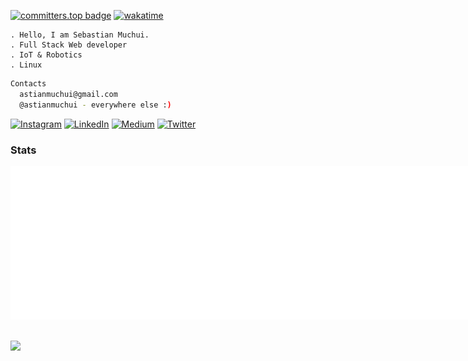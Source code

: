 
[![committers.top badge](https://user-badge.committers.top/kenya_private/astianmuchui.svg)](https://user-badge.committers.top/kenya_private/astianmuchui)
[![wakatime](https://wakatime.com/badge/user/5a50e193-2e98-47bd-9b67-0952bed984cf.svg)](https://wakatime.com/@5a50e193-2e98-47bd-9b67-0952bed984cf)

```shell
. Hello, I am Sebastian Muchui.
. Full Stack Web developer
. IoT & Robotics
. Linux
```

```sh
Contacts
  astianmuchui@gmail.com
  @astianmuchui - everywhere else :)
```

[![Instagram](https://img.shields.io/badge/Instagram-%23E4405F.svg?logo=Instagram&logoColor=white)](https://instagram.com/astianmuchui) [![LinkedIn](https://img.shields.io/badge/LinkedIn-%230077B5.svg?logo=linkedin&logoColor=white)](https://linkedin.com/in/astianmuchui) [![Medium](https://img.shields.io/badge/Medium-12100E?logo=medium&logoColor=white)](https://medium.com/@sebastianmuchui) [![Twitter](https://img.shields.io/badge/Twitter-%231DA1F2.svg?logo=Twitter&logoColor=white)](https://twitter.com/astianmuchui) 


### Stats

<div style="display: inline-flex;">
  <img src="https://raw.githubusercontent.com/astianmuchui/github-stats/master/generated/overview.svg#gh-dark-mode-only" style="width: 420px;">
  <img src="https://raw.githubusercontent.com/astianmuchui/github-stats/master/generated/languages.svg#gh-dark-mode-only" style="width: 420px;">
  
</div>
<br>


<br>


<a href="https://wakatime.com"><img src="https://wakatime.com/share/@astianmuchui/37330275-52b0-477a-a3bb-81cd83b3532e.png" /></a>

<br>

